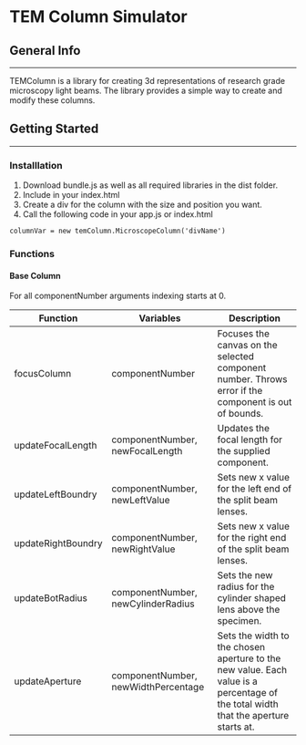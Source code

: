# TEM Column Simulator

## General Info
---

TEMColumn is a library for creating 3d representations of research grade microscopy light beams.  The library provides a simple way to create and modify these columns. 

## Getting Started
---

### Installlation
1. Download bundle.js as well as all required libraries in the dist folder.  
2. Include in your index.html
3. Create a div for the column with the size and position you want.
4. Call the following code in your app.js or index.html 

`columnVar = new temColumn.MicroscopeColumn('divName')`

### Functions

#### Base Column
For all componentNumber arguments indexing starts at 0.

|Function|Variables|Description|
---------|---------|-----------|
|focusColumn | componentNumber | Focuses the canvas on the selected component number. Throws error if the component is out of bounds.|
|updateFocalLength | componentNumber, newFocalLength | Updates the focal length for the supplied component.|
|updateLeftBoundry | componentNumber, newLeftValue | Sets new x value for the left end of the split beam lenses.|
|updateRightBoundry | componentNumber, newRightValue | Sets new x value for the right end of the split beam lenses.|
|updateBotRadius | componentNumber, newCylinderRadius| Sets the new radius for the cylinder shaped lens above the specimen.|
|updateAperture | componentNumber, newWidthPercentage | Sets the width to the chosen aperture to the new value.  Each value is a percentage of the total width that the aperture starts at.|